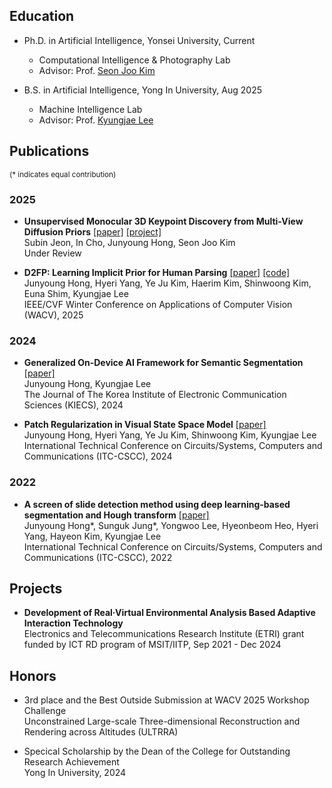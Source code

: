 ## Education

* Ph.D. in Artificial Intelligence, Yonsei University, Current
    * Computational Intelligence & Photography Lab
    * Advisor: Prof. [Seon Joo Kim](https://www.ciplab.kr/members/professor)

* B.S. in Artificial Intelligence, Yong In University, Aug 2025
    * Machine Intelligence Lab
    * Advisor: Prof. [Kyungjae Lee](https://milab.yongin.ac.kr/team)

## Publications 
<sup>(\* indicates equal contribution)</sup>

### 2025

* **Unsupervised Monocular 3D Keypoint Discovery from Multi-View Diffusion Priors** [[paper]](https://arxiv.org/abs/2507.12336) [[project]](https://sites.google.com/yonsei.ac.kr/subinjeon/projects/keydiff3d)  
Subin Jeon, In Cho, Junyoung Hong, Seon Joo Kim  
Under Review

* **D2FP: Learning Implicit Prior for Human Parsing** [[paper]](https://openaccess.thecvf.com/content/WACV2025/html/Hong_D2FP_Learning_Implicit_Prior_for_Human_Parsing_WACV_2025_paper.html) [[code]](https://github.com/cvlab-yongin/D2FP)  
Junyoung Hong, Hyeri Yang, Ye Ju Kim, Haerim Kim, Shinwoong Kim, Euna Shim, Kyungjae Lee  
IEEE/CVF Winter Conference on Applications of Computer Vision (WACV), 2025

### 2024

* **Generalized On-Device AI Framework for Semantic Segmentation** [[paper]](https://www.kci.go.kr/kciportal/ci/sereArticleSearch/ciSereArtiView.kci?sereArticleSearchBean.artiId=ART003134757)  
Junyoung Hong, Kyungjae Lee  
The Journal of The Korea Institute of Electronic Communication Sciences (KIECS), 2024

* **Patch Regularization in Visual State Space Model** [[paper]](https://ieeexplore.ieee.org/document/10628393)  
Junyoung Hong, Hyeri Yang, Ye Ju Kim, Shinwoong Kim, Kyungjae Lee  
International Technical Conference on Circuits/Systems, Computers and Communications (ITC-CSCC), 2024

### 2022

* **A screen of slide detection method using deep learning-based segmentation and Hough transform** [[paper]](https://ieeexplore.ieee.org/abstract/document/9894959)  
Junyoung Hong\*, Sunguk Jung\*, Yongwoo Lee, Hyeonbeom Heo, Hyeri Yang, Hayeon Kim, Kyungjae Lee  
International Technical Conference on Circuits/Systems, Computers and Communications (ITC-CSCC), 2022

## Projects 

* **Development of Real·Virtual Environmental Analysis Based Adaptive Interaction Technology**   
Electronics and Telecommunications Research Institute (ETRI) grant funded by ICT RD program of MSIT/IITP, Sep 2021 - Dec 2024

## Honors

* 3rd place and the Best Outside Submission at WACV 2025 Workshop Challenge  
Unconstrained Large-scale Three-dimensional Reconstruction and Rendering across Altitudes (ULTRRA)

* Specical Scholarship by the Dean of the College for Outstanding Research Achievement   
Yong In University, 2024